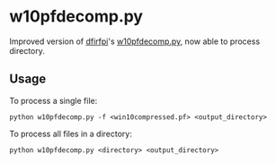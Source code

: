 # w10pfdecomp.py
Improved version of [dfirfpi](https://gist.github.com/dfirfpi)'s [w10pfdecomp.py](https://gist.github.com/dfirfpi/113ff71274a97b489dfd), now able to process directory.

## Usage
To process a single file:
```
python w10pfdecomp.py -f <win10compressed.pf> <output_directory>
```
To process all files in a directory:
```
python w10pfdecomp.py <directory> <output_directory>
```
